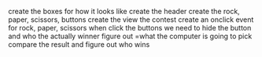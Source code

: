 create the boxes for how it looks like
create the header
create the rock, paper, scissors, buttons
create the view the contest
create an onclick event for rock, paper, scissors
when click the buttons we need to hide the button and who the actually winner
figure out =what the computer is going to pick
compare the result and figure out who wins
